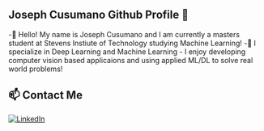 ## Joseph Cusumano Github Profile 👋

-🔭 Hello! My name is Joseph Cusumano and I am currently a masters student at Stevens Instiute of Technology studying Machine Learning!
-🌱 I specialize in Deep Learning and Machine Learning - I enjoy developing computer vision based applicaions and using applied ML/DL to solve real world problems!
  
## 📫 Contact Me
[![LinkedIn](https://img.shields.io/badge/LinkedIn-Joseph%20Cusumano-blue?style=for-the-badge&logo=linkedin&logoColor=white)](https://www.linkedin.com/in/josephmcusumano)



<!--
**JoeyC118/JoeyC118** is a ✨ _special_ ✨ repository because its `README.md` (this file) appears on your GitHub profile.

Here are some ideas to get you started:

- 🔭 I’m currently working on ...
- 🌱 I’m currently learning ...
- 👯 I’m looking to collaborate on ...
- 🤔 I’m looking for help with ...
- 💬 Ask me about ...
- 📫 How to reach me: ...
- 😄 Pronouns: ...
- ⚡ Fun fact: ...
-->
